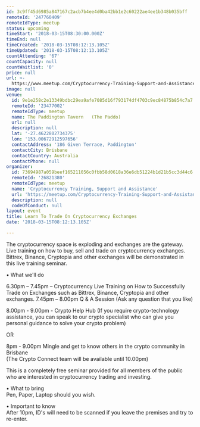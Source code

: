 ```yaml
---
id: 3c9ff45d6985a847167c2acb7b4ee4d0ba42bb1e2c60222ae4ee1b348b035bff
remoteId: '247760409'
remoteIdType: meetup
status: upcoming
timeStart: '2018-03-15T08:30:00.000Z'
timeEnd: null
timeCreated: '2018-03-15T08:12:13.105Z'
timeUpdated: '2018-03-15T08:12:13.105Z'
countAttending: '67'
countCapacity: null
countWaitlist: '0'
price: null
url: >-
  https://www.meetup.com/Cryptocurrency-Training-Support-and-Assistance/events/247760409/
image: null
venue:
  id: 9e1e258c2e13349bdbc29ea9afe7085d16f793174df4703c9ec84875b854c7a7
  remoteId: '23477002'
  remoteIdType: meetup
  name: The Paddington Tavern   (The Paddo)
  url: null
  description: null
  lat: '-27.4622802734375'
  lon: '153.00672912597656'
  contactAddress: '186 Given Terrace, Paddington'
  contactCity: Brisbane
  contactCountry: Australia
  contactPhone: null
organizer:
  id: 73694987a059beef165211056c0fbb58d0618a36e6db51224b1d21b5cc3d44c6
  remoteId: '26821380'
  remoteIdType: meetup
  name: 'Cryptocurrency Training, Support and Assistance'
  url: 'https://meetup.com/Cryptocurrency-Training-Support-and-Assistance'
  description: null
  codeOfConduct: null
layout: event
title: Learn To Trade On Cryptocurrency Exchanges
date: '2018-03-15T08:12:13.105Z'

---
```

<p>The cryptocurrency space is exploding and exchanges are the gateway. Live training on how to buy, sell and trade on cryptocurrency exchanges. Bittrex, Binance, Cryptopia and other exchanges will be demonstrated in this live training seminar.</p> <p>• What we'll do</p> <p>6.30pm – 7.45pm – Cryptocurrency Live Training on How to Successfully Trade on Exchanges such as Bittrex, Binance, Cryptopia and other exchanges. 7.45pm – 8.00pm Q &amp; A Session (Ask any question that you like)</p> <p>8.00pm - 9.00pm - Crypto Help Hub (If you require crypto-technology assistance, you can speak to our crypto specialist who can give you personal guidance to solve your crypto problem)</p> <p>OR</p> <p>8pm - 9.00pm Mingle and get to know others in the crypto community in Brisbane<br/>(The Crypto Connect team will be available until 10.00pm)</p> <p>This is a completely free seminar provided for all members of the public who are interested in cryptocurrency trading and investing.</p> <p>• What to bring<br/>Pen, Paper, Laptop should you wish.</p> <p>• Important to know<br/>After 10pm, ID's will need to be scanned if you leave the premises and try to re-enter.</p>
